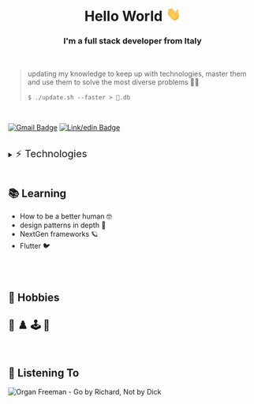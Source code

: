 <h1 align="center">Hello World <img src="https://raw.githubusercontent.com/ABSphreak/ABSphreak/master/gifs/Hi.gif" width="30px" alt="🖖"></h1>
<h3 align="center">I'm a full stack developer from Italy</h3>

<br>

>updating my knowledge to keep up with technologies, master them and use them to solve the most diverse problems 👨‍💻
>
>```
>$ ./update.sh --faster > 🧠.db
>```

<br>

[![Gmail Badge](https://img.shields.io/badge/cesare.maio@gmail.com-c14438?style=for-the-badge&logo=Gmail&logoColor=white&link=mailto:cesare.maio@gmail.com)](mailto:cesare.maio@gmail.com)
[![Link/edin Badge](https://img.shields.io/badge/linkedIn-blue?style=for-the-badge&logo=Linkedin&logoColor=white&link=https://www.linkedin.com/in/cesare-maio-322161230)](https://www.linkedin.com/in/cesare-maio-322161230)

<br>

<details>
  <summary><span style="font-size: 20px">⚡ Technologies</span></summary>
  <br/>


![HTML](https://img.shields.io/badge/HTML-E34F26.svg?&style=for-the-badge&logo=html5&logoColor=white)
![CSS](https://img.shields.io/badge/CSS-%231572B6.svg?&style=for-the-badge&logo=css3&logoColor=white)
![SASS](https://img.shields.io/badge/SASS-CC6699.svg?&style=for-the-badge&logo=sass&logoColor=white)
![JavaScript](https://img.shields.io/badge/Javascript-323330.svg?&style=for-the-badge&logo=javascript&logoColor=%23F7DF1E)
![TypeScript](https://img.shields.io/badge/TYPESCRIPT-%23007ACC.svg?&style=for-the-badge&logo=typescript&logoColor=white)\
![Vue.js](https://img.shields.io/badge/Vue.js-35495E?style=for-the-badge&logo=vuedotjs&logoColor=4FC08D)
![React](https://img.shields.io/badge/React-282C34?style=for-the-badge&logo=react&logoColor=61dAFB)
![Laravel](https://img.shields.io/badge/Laravel-FF2D30?style=for-the-badge&logo=laravel&logoColor=white)
![JQuery](https://img.shields.io/badge/JQuery-0769AD.svg?&style=for-the-badge&logo=jquery&logoColor=white)\
![NodeJS](https://img.shields.io/badge/Nodejs-509933.svg?&style=for-the-badge&logo=node.js&logoColor=white)
![PHP](https://img.shields.io/badge/PHP-777BB4.svg?&style=for-the-badge&logo=php&logoColor=white)
![Cpp](https://img.shields.io/badge/C++-00599C.svg?&style=for-the-badge&logo=c%2B%2B&logoColor=white)\
![Vite](https://img.shields.io/badge/Vite-747bff?style=for-the-badge&logo=vite&logoColor=FFC119)
![webpack](https://img.shields.io/badge/webpack-2B3A42?style=for-the-badge&logo=webpack&logoColor=5299C8)\
![Git](https://img.shields.io/badge/GIT-%23F05033.svg?&style=for-the-badge&logo=git&logoColor=white)
![GitHub](https://img.shields.io/badge/GitHub-%23121011.svg?&style=for-the-badge&logo=github&logoColor=white)
![GitLab](https://img.shields.io/badge/GitLab-%23181717.svg?&style=for-the-badge&logo=gitlab&logoColor=white)\
![Docker](https://img.shields.io/badge/Docker-2496ED.svg?&style=for-the-badge&logo=docker&logoColor=white)
![Postgres](https://img.shields.io/badge/Postgres-%23316192.svg?&style=for-the-badge&logo=postgresql&logoColor=white)
![MySQL](https://img.shields.io/badge/MariaDB-4479A1.svg?&style=for-the-badge&logo=mariadb&logoColor=white)\
![REST API](https://img.shields.io/badge/REST-02569B.svg?&style=for-the-badge&logo=rest&logoColor=white)
![GRAPHQL](https://img.shields.io/badge/GraphQL-E10098.svg?&style=for-the-badge&logo=graphql&logoColor=white)\
![LINUX](https://img.shields.io/badge/Linux-FCC624?style=for-the-badge&logo=linux&logoColor=black)
![VSCode](https://img.shields.io/badge/vscode-007ACC.svg?&style=for-the-badge&logo=visual-studio-code)\
![Arduino](https://img.shields.io/badge/Arduino-00979D.svg?&style=for-the-badge&logo=arduino&logoColor=white)\
![PHOTOSHOP](https://img.shields.io/badge/Photoshop-001C33.svg?&style=for-the-badge&logo=adobe-photoshop&logoColor=white)
![FIGMA](https://img.shields.io/badge/Figma-E29FFf.svg?&style=for-the-badge&logo=figma&logoColor=2C2C2C)

</details>

<br>

## 📚 Learning

- How to be a better human 🤓
- design patterns in depth 🌱
- NextGen frameworks 🪐
- Flutter 🐦

<br>
<br>

## 📅 Hobbies
## 🎸 ♟️ 🕹️ 🛫

<br>

## 🎵 Listening To

[<img align="left" alt="Organ Freeman - Go by Richard, Not by Dick" src="https://img.shields.io/badge/Organ Freeman-Go by Richard, Not by Dick-AD6073?style=for-the-badge&logo=spotify&logoColor=white" />](https://open.spotify.com/track/0f1JMaMY0G3HLmpOwb1K8n?si=602b532b410744cd)

<br>
<br>
